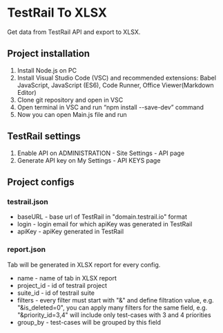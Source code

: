 # TestRail To XLSX

Get data from TestRail API and export to XLSX.

## Project installation

1. Install Node.js on PC
2. Install Visual Studio Code (VSC) and recommended extensions: Babel JavaScript, JavaScript (ES6), Code Runner, Office Viewer(Markdown Editor)
3. Clone git repository and open in VSC
4. Open terminal in VSC and run “npm install --save-dev” command
5. Now you can open Main.js file and run

## TestRail settings

1. Enable API on ADMINISTRATION - Site Settings - API page
2. Generate API key on My Settings - API KEYS page

## Project configs

### testrail.json

* baseURL - base url of TestRail in "domain.testrail.io" format
* login - login email for which apiKey was generated in TestRail
* apiKey - apiKey generated in TestRail

### report.json

Tab will be generated in XLSX report for every config.

* name - name of tab in XLSX report
* project_id - id of testrail project
* suite_id - id of testrail suite
* filters - every filter must start with "&" and define filtration value, e.g. "&is_deleted=0", you can apply many filters for the same field, e.g. "&priority_id=3,4" will include only test-cases with 3 and 4 priorities
* group_by - test-cases will be grouped by this field
